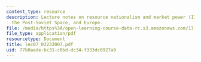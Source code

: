 ```yaml
---
content_type: resource
description: Lecture notes on resource nationalism and market power (III) - Russia,
  the Post-Soviet Space, and Europe.
file: /media/https%3A/open-learning-course-data-rc.s3.amazonaws.com/17-906-reading-seminar-in-social-science-the-geopolitics-and-geoeconomics-of-global-energy-spring-2007/77b0aadebc31c0bddc34f333dc0927a9_lec07_03232007.pdf
file_type: application/pdf
resourcetype: Document
title: lec07_03232007.pdf
uid: 77b0aade-bc31-c0bd-dc34-f333dc0927a9
---
```

